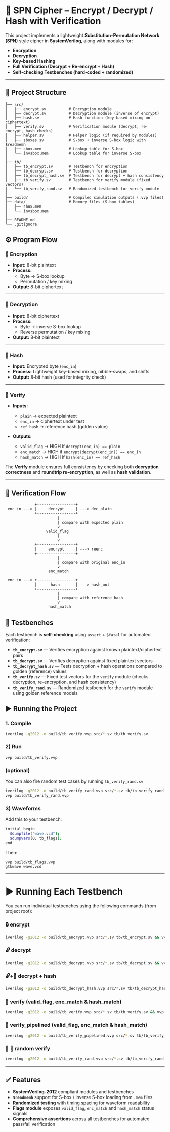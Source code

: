 # 🔐 SPN Cipher – Encrypt / Decrypt / Hash with Verification  

This project implements a lightweight **Substitution–Permutation Network (SPN)** style cipher in **SystemVerilog**, along with modules for:  
- **Encryption**  
- **Decryption**  
- **Key-based Hashing**  
- **Full Verification (Decrypt + Re-encrypt + Hash)**  
- **Self-checking Testbenches (hard-coded + randomized)**  



---

## 📂 Project Structure  

```text
├── src/
│   ├── encrypt.sv          # Encryption module
│   ├── decrypt.sv          # Decryption module (inverse of encrypt)
│   ├── hash.sv             # Hash function (key-based mixing on ciphertext)
│   ├── verify.sv           # Verification module (decrypt, re-encrypt, hash checks)
│   ├── helper.sv           # Helper logic (if required by modules)
│   ├── sboxes.sv           # S-box + inverse S-box logic with $readmemh
│   ├── sbox.mem            # Lookup table for S-box
│   └── invsbox.mem         # Lookup table for inverse S-box
│
├── tb/
│   ├── tb_encrypt.sv       # Testbench for encryption
│   ├── tb_decrypt.sv       # Testbench for decryption
│   ├── tb_decrypt_hash.sv  # Testbench for decrypt + hash consistency
│   ├── tb_verify.sv        # Testbench for verify module (fixed vectors)
│   └── tb_verify_rand.sv   # Randomized testbench for verify module
│
├── build/                  # Compiled simulation outputs (.vvp files)
├── data/                   # Memory files (S-box tables)
│   ├── sbox.mem
│   └── invsbox.mem
│
├── README.md
└── .gitignore
```

## ⚙️ Program Flow  

### 🔸 Encryption
- **Input:** 8-bit plaintext  
- **Process:**  
  - Byte → S-box lookup  
  - Permutation / key mixing  
- **Output:** 8-bit ciphertext  

---

### 🔸 Decryption
- **Input:** 8-bit ciphertext  
- **Process:**  
  - Byte → inverse S-box lookup  
  - Reverse permutation / key mixing  
- **Output:** 8-bit plaintext  

---

### 🔸 Hash
- **Input:** Encrypted byte (`enc_in`)  
- **Process:** Lightweight key-based mixing, nibble-swaps, and shifts  
- **Output:** 8-bit hash (used for integrity check)  

---

### 🔸 Verify
- **Inputs:**  
  - `plain` → expected plaintext  
  - `enc_in` → ciphertext under test  
  - `ref_hash` → reference hash (golden value)  

- **Outputs:**  
  - `valid_flag` → HIGH if `decrypt(enc_in) == plain`  
  - `enc_match` → HIGH if `encrypt(decrypt(enc_in)) == enc_in`  
  - `hash_match` → HIGH if `hash(enc_in) == ref_hash`  

The **Verify** module ensures full consistency by checking both **decryption correctness** and **roundtrip re-encryption**, as well as **hash validation**.  

---

## 🔄 Verification Flow  

```text
             +-----------------+
 enc_in ---> |     decrypt     | ---> dec_plain
             +-----------------+
                       |
                       | compare with expected plain
                       v
                  valid_flag
                       |
                       v
             +-----------------+
             |     encrypt     | ---> reenc
             +-----------------+
                       |
                       | compare with original enc_in
                       v
                   enc_match

 enc_in ---> +-----------------+
             |      hash       | ---> hash_out
             +-----------------+
                       |
                       | compare with reference hash
                       v
                   hash_match

```
## 🧪 Testbenches  

Each testbench is **self-checking** using `assert` + `$fatal` for automated verification:

- **`tb_encrypt.sv`** — Verifies encryption against known plaintext/ciphertext pairs  
- **`tb_decrypt.sv`** — Verifies decryption against fixed plaintext vectors  
- **`tb_decrypt_hash.sv`** — Tests decryption + hash operations compared to golden (reference) values  
- **`tb_verify.sv`** — Fixed test vectors for the `verify` module (checks decryption, re-encryption, and hash consistency)  
- **`tb_verify_rand.sv`** — Randomized testbench for the `verify` module using golden reference models  



## ▶️ Running the Project  

### 1. Compile  
```bash
iverilog -g2012 -o build/tb_verify.vvp src/*.sv tb/tb_verify.sv
```
### 2) Run
```bash
vvp build/tb_verify.vvp
```

### (optional) 
You can also fire random test cases by running `tb_verify_rand.sv`
```bash
iverilog -g2012 -o build/tb_verify_rand.vvp src/*.sv tb/tb_verify_rand.sv
vvp build/tb_verify_rand.vvp

```

### 3) Waveforms

Add this to your testbench:
```bash
initial begin
  $dumpfile("wave.vcd");
  $dumpvars(0, tb_flags);
end
```

Then:
```bash
vvp build/tb_flags.vvp
gtkwave wave.vcd
```

---

# ▶️ Running Each Testbench  

You can run individual testbenches using the following commands (from project root):  


### 🔒 encrypt
```bash
iverilog -g2012 -o build/tb_encrypt.vvp src/*.sv tb/tb_encrypt.sv && vvp build/tb_encrypt.vvp
```

### 🔓 decrypt
```bash
iverilog -g2012 -o build/tb_decrypt.vvp src/*.sv tb/tb_decrypt.sv && vvp build/tb_decrypt.vvp
```

### 🔓+🔑 decrypt + hash
```bash
iverilog -g2012 -o build/tb_decrypt_hash.vvp src/*.sv tb/tb_decrypt_hash.sv && vvp build/tb_decrypt_hash.vvp
```

### 🚩 verify (valid_flag, enc_match & hash_match)
```bash
iverilog -g2012 -o build/tb_verify.vvp src/*.sv tb/tb_verify.sv && vvp build/tb_verify.vvp
```

### 🚩 verify_pipelined (valid_flag, enc_match & hash_match)
```bash
iverilog -g2012 -o build/tb_verify_pipelined.vvp src/*.sv tb/tb_verify_pipelined.sv && vvp build/tb_verify_pipelined.vvp
```

### 🔄 🚩 random verify 
```bash
iverilog -g2012 -o build/tb_verify_rand.vvp src/*.sv tb/tb_verify_rand.sv && vvp build/tb_verify_rand.vvp
```
---

## ✅ Features

- **SystemVerilog-2012** compliant modules and testbenches
- **`$readmemh`** support for S-box / inverse S-box loading from `.mem` files
- **Randomized testing** with timing spacing for waveform readability
- **Flags module** exposes `valid_flag`, `enc_match` and `hash_match` status signals
- **Comprehensive assertions** across all testbenches for automated pass/fail verification

